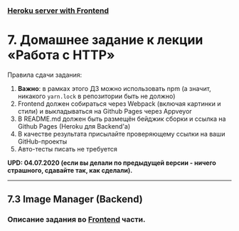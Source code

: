 ### [Heroku server with Frontend](https://ahj-7-3-image-manager.herokuapp.com)
# 7. Домашнее задание к лекции «Работа с HTTP»

Правила сдачи задания:

1. **Важно**: в рамках этого ДЗ можно использовать npm (а значит, никакого `yarn.lock` в репозитории быть не должно)
1. Frontend должен собираться через Webpack (включая картинки и стили) и выкладываться на Github Pages через Appveyor
1. В README.md должен быть размещён бейджик сборки и ссылка на Github Pages (Heroku для Backend'а)
1. В качестве результата присылайте проверяющему ссылки на ваши GitHub-проекты
1. Авто-тесты писать не требуется

**UPD: 04.07.2020 (если вы делали по предыдущей версии - ничего страшного, сдавайте так, как сделали).**

---

## 7.3 Image Manager (Backend)

### Описание задания во [Frontend](https://github.com/MKSInc/AHJ-hw.-7-HTTP.-3-Image-Manager-Frontend) части.
